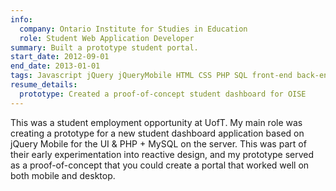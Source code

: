 ```yaml
---
info:
  company: Ontario Institute for Studies in Education
  role: Student Web Application Developer
summary: Built a prototype student portal.
start_date: 2012-09-01
end_date: 2013-01-01
tags: Javascript jQuery jQueryMobile HTML CSS PHP SQL front-end back-end full-stack
resume_details:
  prototype: Created a proof-of-concept student dashboard for OISE
---
```


This was a student employment opportunity at UofT. My main role was creating a prototype for a new student dashboard application based on jQuery Mobile for the UI & PHP + MySQL on the server. This was part of their early experimentation into reactive design, and my prototype served as a proof-of-concept that you could create a portal that worked well on both mobile and desktop.
